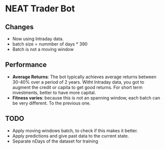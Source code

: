 # NEAT Trader Bot

## Changes
- Now using Intraday data.
- batch size = nummber of days * 390
- Batch is not a moving window

## Performance

- **Average Returns**: The bot typically achieves average returns between 30-40% over a period of 2 years. Witht Intraday data, you got to augment the credit or capita to get good returns.
For short term investments, better to have more capital.
- **Fitness varies**: because this is not an spanning window, each batch can be very different. To the previous one.

## TODO
- Apply moving windows batch, to check if this makes it better.
- Apply predictions and give past data to the current state.
- Separate nDays of the dataset for training
